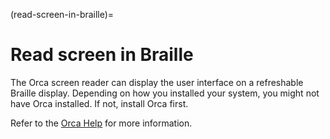 (read-screen-in-braille)=
# Read screen in Braille

The Orca screen reader can display the user interface on a refreshable Braille display. Depending on how you installed your system, you might not have Orca installed. If not, install Orca first.

Refer to the [Orca Help](https://help.gnome.org/users/orca/stable/index.html.en) for more information.


